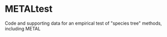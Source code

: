 # METALtest
Code and supporting data for an empirical test of "species tree" methods, including METAL
